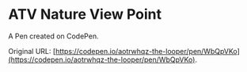 # ATV Nature View Point

A Pen created on CodePen.

Original URL: [https://codepen.io/aotrwhqz-the-looper/pen/WbQpVKo](https://codepen.io/aotrwhqz-the-looper/pen/WbQpVKo).


